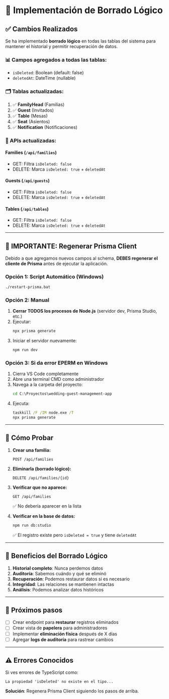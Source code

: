 # 🔄 Implementación de Borrado Lógico

## ✅ Cambios Realizados

Se ha implementado **borrado lógico** en todas las tablas del sistema para mantener el historial y permitir recuperación de datos.

### 📊 Campos agregados a todas las tablas:
- `isDeleted`: Boolean (default: false)
- `deletedAt`: DateTime (nullable)

### 🗂️ Tablas actualizadas:
1. ✅ **FamilyHead** (Familias)
2. ✅ **Guest** (Invitados)
3. ✅ **Table** (Mesas)
4. ✅ **Seat** (Asientos)
5. ✅ **Notification** (Notificaciones)

### 🔧 APIs actualizadas:

#### Families (`/api/families`)
- GET: Filtra `isDeleted: false`
- DELETE: Marca `isDeleted: true` + `deletedAt`

#### Guests (`/api/guests`)
- GET: Filtra `isDeleted: false`
- DELETE: Marca `isDeleted: true` + `deletedAt`

#### Tables (`/api/tables`)
- GET: Filtra `isDeleted: false`
- DELETE: Marca `isDeleted: true` + `deletedAt`

---

## 🚨 IMPORTANTE: Regenerar Prisma Client

Debido a que agregamos nuevos campos al schema, **DEBES regenerar el cliente de Prisma** antes de ejecutar la aplicación.

### Opción 1: Script Automático (Windows)
```bash
./restart-prisma.bat
```

### Opción 2: Manual
1. **Cerrar TODOS los procesos de Node.js** (servidor dev, Prisma Studio, etc.)
2. Ejecutar:
   ```bash
   npx prisma generate
   ```
3. Iniciar el servidor nuevamente:
   ```bash
   npm run dev
   ```

### Opción 3: Si da error EPERM en Windows
1. Cierra VS Code completamente
2. Abre una terminal CMD como administrador
3. Navega a la carpeta del proyecto:
   ```cmd
   cd C:\Proyectos\wedding-guest-management-app
   ```
4. Ejecuta:
   ```cmd
   taskkill /F /IM node.exe /T
   npx prisma generate
   ```

---

## 🧪 Cómo Probar

1. **Crear una familia:**
   ```
   POST /api/families
   ```

2. **Eliminarla (borrado lógico):**
   ```
   DELETE /api/families/{id}
   ```

3. **Verificar que no aparece:**
   ```
   GET /api/families
   ```
   ✅ No debería aparecer en la lista

4. **Verificar en la base de datos:**
   ```bash
   npm run db:studio
   ```
   ✅ El registro existe pero `isDeleted = true` y tiene `deletedAt`

---

## 🎯 Beneficios del Borrado Lógico

1. **Historial completo**: Nunca perdemos datos
2. **Auditoría**: Sabemos cuándo y qué se eliminó
3. **Recuperación**: Podemos restaurar datos si es necesario
4. **Integridad**: Las relaciones se mantienen intactas
5. **Análisis**: Podemos analizar datos históricos

---

## 📝 Próximos pasos

- [ ] Crear endpoint para **restaurar** registros eliminados
- [ ] Crear vista de **papelera** para administradores
- [ ] Implementar **eliminación física** después de X días
- [ ] Agregar **logs de auditoría** para rastrear cambios

---

## ⚠️ Errores Conocidos

Si ves errores de TypeScript como:
```
La propiedad 'isDeleted' no existe en el tipo...
```

**Solución**: Regenera Prisma Client siguiendo los pasos de arriba.
